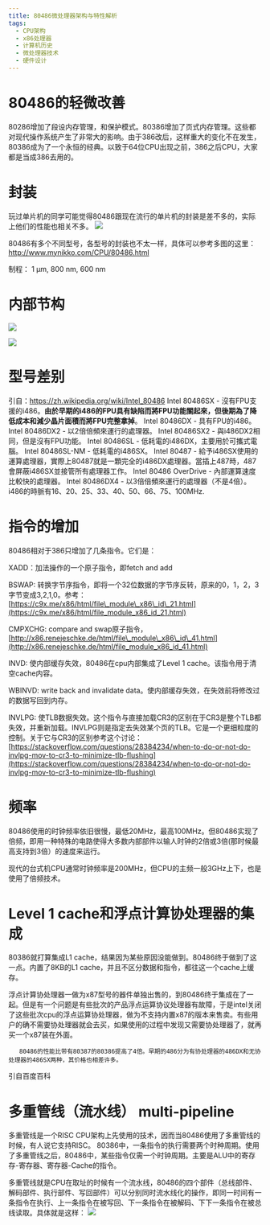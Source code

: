 ```yaml
---
title: 80486微处理器架构与特性解析
tags:
  - CPU架构
  - x86处理器
  - 计算机历史
  - 微处理器技术
  - 硬件设计
---
```

# 80486的轻微改善

80286增加了段设内存管理，和保护模式。80386增加了页式内存管理。这些都对现代操作系统产生了非常大的影响。由于386改后，这样重大的变化不在发生，80386成为了一个永恒的经典。以致于64位CPU出现之前，386之后CPU，大家都是当成386去用的。

# 封装
玩过单片机的同学可能觉得80486跟现在流行的单片机的封装是差不多的，实际上他们的性能也相关不多。
![](/assets/KU80486SL-25.jpg)

80486有多个不同型号，各型号的封装也不太一样，具体可以参考多图的这里：
http://www.mynikko.com/CPU/80486.html

制程：	1 µm, 800 nm, 600 nm


# 内部节构

![](/assets/80486DX2_arch.svg.png)

![](/assets/80486dx2-large.jpg)

# 型号差别
引自：https://zh.wikipedia.org/wiki/Intel_80486
Intel 80486SX - 沒有FPU支援的i486。**由於早期的i486的FPU具有缺陷而將FPU功能關起來，但後期為了降低成本和減少晶片面積而將FPU完整拿掉**。
Intel 80486DX - 具有FPU的i486。
Intel 80486DX2 - 以2倍倍頻來運行的處理器。
Intel 80486SX2 - 與i486DX2相同，但是沒有FPU功能。
Intel 80486SL - 低耗電的i486DX，主要用於可攜式電腦。
Intel 80486SL-NM - 低耗電的i486SX。
Intel 80487 - 給予i486SX使用的運算處理器，實際上80487就是一顆完全的i486DX處理器。當插上487時，487會屏蔽i486SX並接管所有處理器工作。
Intel 80486 OverDrive - 內部運算速度比較快的處理器。
Intel 80486DX4 - 以3倍倍頻來運行的處理器（不是4倍）。
i486的時脈有16、20、25、33、40、50、66、75、100MHz.

# 指令的增加

80486相对于386只增加了几条指令。它们是：

XADD：加法操作的一个原子指令，即fetch and add

BSWAP: 转换字节序指令，即将一个32位数据的字节序反转，原来的0，1，2，3字节变成3,2,1,0。参考：[https://c9x.me/x86/html/file\_module\_x86\_id\_21.html](https://c9x.me/x86/html/file_module_x86_id_21.html)

CMPXCHG: compare and swap原子指令，[http://x86.renejeschke.de/html/file\_module\_x86\_id\_41.html](http://x86.renejeschke.de/html/file_module_x86_id_41.html)

INVD:  使内部缓存失效，80486在cpu内部集成了Level 1 cache。该指令用于清空cache内容。

WBINVD: write back and invalidate data。使内部缓存失效，在失效前将修改过的数据写回到内存。

INVLPG: 使TLB数据失效。这个指令与直接加载CR3的区别在于CR3是整个TLB都失效，并重新加载。INVLPG则是指定去失效某个页的TLB。它是一个更细粒度的控制。关于它与CR3的区别参考这个讨论：[https://stackoverflow.com/questions/28384234/when-to-do-or-not-do-invlpg-mov-to-cr3-to-minimize-tlb-flushing](https://stackoverflow.com/questions/28384234/when-to-do-or-not-do-invlpg-mov-to-cr3-to-minimize-tlb-flushing)

# 频率

80486使用的时钟频率依旧很慢，最低20MHz，最高100MHz。但80486实现了倍频，即用一种特殊的电路使得大多数内部部件以输人时钟的2倍或3倍\(那时候最高支持到3倍）的速度来运行。

现代的台式机CPU通常时钟频率是200MHz，但CPU的主频一般3GHz上下，也是使用了倍频技术。


# Level 1 cache和浮点计算协处理器的集成

80386就打算集成L1 cache，结果因为某些原因没能做到。80486终于做到了这一点。内置了8KB的L1 cache，并且不区分数据和指令，都往这一个cache上缓存。

浮点计算协处理器一做为x87型号的器件单独出售的，到80486终于集成在了一起。但是有一个问题是有些批次的产品浮点运算协议处理器有故障，于是intel关闭了这些批次cpu的浮点运算协处理器，做为不支持内置x87的版本来售卖。有些用户的确不需要协处理器就会去买，如果使用的过程中发现又需要协处理器了，就再买一个x87装在外面。

```
   80486的性能比带有80387的80386提高了4倍。早期的486分为有协处理器的486DX和无协处理器的486SX两种，其价格也相差许多。
```

引自百度百科

# 多重管线（流水线） multi-pipeline
多重管线是一个RISC CPU架构上先使用的技术，因而当80486使用了多重管线的时候，有人说它支持RISC。
80386中，一条指令的执行需要两个时种周期。使用了多重管线之后，80486中，某些指令仅需一个时钟周期。主要是ALU中的寄存存-寄存器、寄存器-Cache的指令。

多重管线就是CPU在取址的时候有一个流水线，80486的四个部件（总线部件、解码部件、执行部件、写回部件）可以分别同时流水线化的操作，即同一时间有一条指令在执行、上一条指令在被写回、下一条指令在被解码、下下一条指令在被总线读取。具体就是这样：
![](/assets/pipeline.png)

